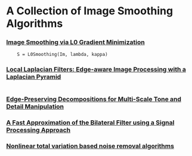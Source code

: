 # A Collection of Image Smoothing Algorithms

### [Image Smoothing via L0 Gradient Minimization](http://www.cse.cuhk.edu.hk/leojia/projects/L0smoothing/index.html)
```
	S = L0Smoothing(Im, lambda, kappa)
```
### [Local Laplacian Filters: Edge-aware Image Processing with a Laplacian Pyramid](http://people.csail.mit.edu/sparis/publi/2011/siggraph/)
```

```
### [Edge-Preserving Decompositions for Multi-Scale Tone and Detail Manipulation](http://www.cs.huji.ac.il/~danix/epd/)

### [A Fast Approximation of the Bilateral Filter using a Signal Processing Approach](http://people.csail.mit.edu/sparis/bf/)

### [Nonlinear total variation based noise removal algorithms](http://en.wikipedia.org/wiki/Total_variation_denoising)

###
